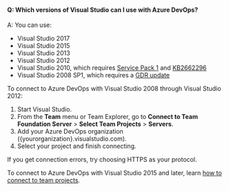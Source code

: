 #### Q: Which versions of Visual Studio can I use with Azure DevOps?

A: You can use:

* Visual Studio 2017
* Visual Studio 2015
* Visual Studio 2013
* Visual Studio 2012
* Visual Studio 2010, 
which requires [Service Pack 1](https://www.microsoft.com/download/details.aspx?id=29082) 
and [KB2662296](http://support.microsoft.com/kb/2662296)
* Visual Studio 2008 SP1, which requires a [GDR update](http://support.microsoft.com/kb/2673642)

To connect to Azure DevOps with Visual Studio 2008 through Visual Studio 2012:

1.	Start Visual Studio.
2.	From the **Team** menu or Team Explorer, 
go to **Connect to Team Foundation Server** > **Select Team Projects** > **Servers**.
3.	Add your Azure DevOps organization ({yourorganization}.visualstudio.com).
4.	Select your project and finish connecting.

If you get connection errors, try choosing HTTPS as your protocol.

To connect to Azure DevOps with Visual Studio 2015 and later, 
learn [how to connect to team projects](/azure/devops/organizations/projects/connect-to-projects). 
